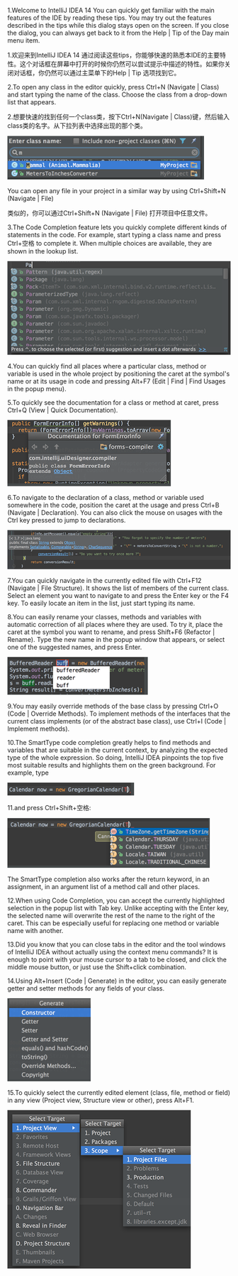 
1.Welcome to IntelliJ IDEA 14
You can quickly get familiar with the main features of the IDE by reading these tips. You may try out the features described in the tips while this dialog stays open on the screen. If you close the dialog, you can always get back to it from the Help | Tip of the Day main menu item.

1.欢迎来到IntelliJ IDEA 14
通过阅读这些tips，你能够快速的熟悉本IDE的主要特性。这个对话框在屏幕中打开的时候你仍然可以尝试提示中描述的特性。如果你关闭对话框，你仍然可以通过主菜单下的Help | Tip 选项找到它。

2.To open any class in the editor quickly, press Ctrl+N (Navigate | Class) and start typing the name of the class. Choose the class from a drop-down list that appears. 

2.想要快速的找到任何一个class类，按下Ctrl+N(Navigate | Class)键，然后输入class类的名字。从下拉列表中选择出现的那个类。

![2.png](../pic/2.png)

You can open any file in your project in a similar way by using Ctrl+Shift+N (Navigate | File) 

类似的，你可以通过Ctrl+Shift+N (Navigate | File) 打开项目中任意文件。

3.The Code Completion feature lets you quickly complete different kinds of statements in the code. For example, start typing a class name and press Ctrl+空格 to complete it. When multiple choices are available, they are shown in the lookup list. 

![3.png](../pic/3.png)

4.You can quickly find all places where a particular class, method or variable is used in the whole project by positioning the caret at the symbol's name or at its usage in code and pressing Alt+F7 (Edit | Find | Find Usages in the popup menu). 

5.To quickly see the documentation for a class or method at caret, press Ctrl+Q (View | Quick Documentation). 

![5.png](../pic/5.png) 

6.To navigate to the declaration of a class, method or variable used somewhere in the code, position the caret at the usage and press Ctrl+B (Navigate | Declaration). You can also click the mouse on usages with the Ctrl key pressed to jump to declarations. 

![6.png](../pic/6.png) 

7.You can quickly navigate in the currently edited file with Ctrl+F12 (Navigate | File Structure). 
It shows the list of members of the current class. Select an element you want to navigate to and press the Enter key or the F4 key. 
To easily locate an item in the list, just start typing its name. 

8.You can easily rename your classes, methods and variables with automatic correction of all places where they are used. 
To try it, place the caret at the symbol you want to rename, and press Shift+F6 (Refactor | Rename). Type the new name in the popup window that appears, or select one of the suggested names, and press Enter. 

![8.png](../pic/8.png) 

9.You may easily override methods of the base class by pressing Ctrl+O (Code | Override Methods). 
To implement methods of the interfaces that the current class implements (or of the abstract base class), use Ctrl+I (Code | Implement methods). 

10.The SmartType code completion greatly helps to find methods and variables that are suitable in the current context, by analyzing the expected type of the whole expression. So doing, IntelliJ IDEA pinpoints the top five most suitable results and highlights them on the green background. For example, type 

![10.png](../pic/10.png) 

11.and press Ctrl+Shift+空格: 

![11.png](../pic/11.png) 

   The SmartType completion also works after the return keyword, in an assignment, in an argument list of a method call and other places. 

12.When using Code Completion, you can accept the currently highlighted selection in the popup list with Tab key. 
Unlike accepting with the Enter key, the selected name will overwrite the rest of the name to the right of the caret. This can be especially useful for replacing one method or variable name with another. 

13.Did you know that you can close tabs in the editor and the tool windows of IntelliJ IDEA without actually using the context menu commands? It is enough to point with your mouse cursor to a tab to be closed, and click the middle mouse button, or just use the Shift+click combination. 

14.Using Alt+Insert (Code | Generate) in the editor, you can easily generate getter and setter methods for any fields of your class. 

![14.png](../pic/14.png) 

15.To quickly select the currently edited element (class, file, method or field) in any view (Project view, Structure view or other), press Alt+F1. 

![15.png](../pic/15.png) 
